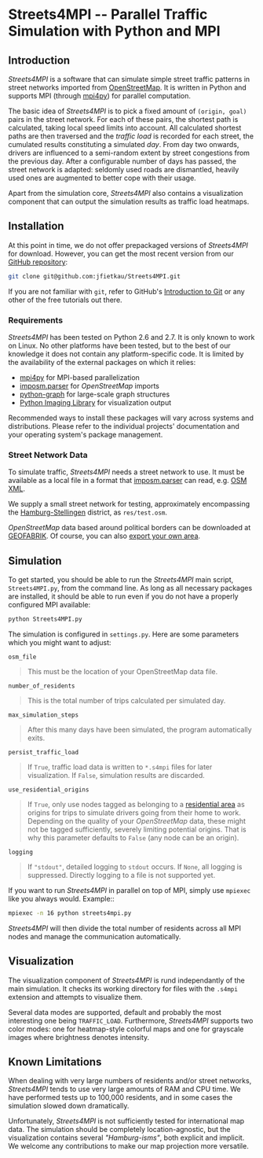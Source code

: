 # Streets4MPI -- Parallel Traffic Simulation with Python and MPI

## Introduction

*Streets4MPI* is a software that can simulate simple street traffic patterns
in street networks imported from [OpenStreetMap](http://openstreetmap.org/).
It is written in Python and supports MPI (through
[mpi4py](http://mpi4py.scipy.org/)) for parallel computation.

The basic idea of *Streets4MPI* is to pick a fixed amount of `(origin, goal)`
pairs in the street network. For each of these pairs, the shortest path is
calculated, taking local speed limits into account. All calculated shortest
paths are then traversed and the *traffic load* is recorded for each street,
the cumulated results constituting a simulated *day*. From day two onwards,
drivers are influenced to a semi-random extent by street congestions from the
previous day. After a configurable number of days has passed, the street
network is adapted: seldomly used roads are dismantled, heavily used ones are
augmented to better cope with their usage.

Apart from the simulation core, *Streets4MPI* also contains a visualization
component that can output the simulation results as traffic load heatmaps.

## Installation

At this point in time, we do not offer prepackaged versions of *Streets4MPI*
for download. However, you can get the most recent version from our [GitHub
repository](http://github.com/jfietkau/Streets4MPI>):

```bash
git clone git@github.com:jfietkau/Streets4MPI.git
```

If you are not familiar with `git`, refer to GitHub's [Introduction to
Git](http://learn.github.com/p/intro.html) or any other of the free tutorials
out there.

### Requirements

*Streets4MPI* has been tested on Python 2.6 and 2.7. It is only known to work
on Linux. No other platforms have been tested, but to the best of our knowledge
it does not contain any platform-specific code. It is limited by the
availability of the external packages on which it relies:

* [mpi4py](http://mpi4py.scipy.org/) for MPI-based parallelization
* [imposm.parser](http://dev.omniscale.net/imposm.parser/) for
  *OpenStreetMap* imports
* [python-graph](http://code.google.com/p/python-graph/) for large-scale
  graph structures
* [Python Imaging Library](http://www.pythonware.com/products/pil/) for
  visualization output

Recommended ways to install these packages will vary across systems and
distributions. Please refer to the individual projects' documentation and
your operating system's package management.

### Street Network Data

To simulate traffic, *Streets4MPI* needs a street network to use. It must be
available as a local file in a format that
[imposm.parser](http://dev.omniscale.net/imposm.parser/) can read, e.g. [OSM
XML](http://wiki.openstreetmap.org/wiki/OSM_XML).

We supply a small street network for testing, approximately encompassing the
[Hamburg-Stellingen](http://de.wikipedia.org/wiki/Hamburg-Stellingen)
district, as `res/test.osm`.

*OpenStreetMap* data based around political borders can be downloaded at
[GEOFABRIK](http://download.geofabrik.de/osm/). Of course, you can also
[export your own area](http://wiki.openstreetmap.org/wiki/Export).

## Simulation

To get started, you should be able to run the *Streets4MPI* main script,
`Streets4MPI.py`, from the command line. As long as all necessary packages
are installed, it should be able to run even if you do not have a properly
configured MPI available:

```bash
python Streets4MPI.py
```

The simulation is configured in `settings.py`. Here are some parameters which
you might want to adjust:

`osm_file`

> This must be the location of your OpenStreetMap data file.

`number_of_residents`

> This is the total number of trips calculated per
> simulated day.

`max_simulation_steps`

> After this many days have been simulated, the program
> automatically exits.

`persist_traffic_load`

> If `True`, traffic load data is written to `*.s4mpi`
> files for later visualization. If `False`, simulation results are discarded.

`use_residential_origins`

> If `True`, only use nodes tagged as belonging to a
> [residential area](http://wiki.openstreetmap.org/wiki/DE:Tag:landuse%3Dresidential)
> as origins for trips to simulate drivers going from their home to work.
> Depending on the quality of your *OpenStreetMap* data, these might not be
> tagged sufficiently, severely limiting potential origins. That is why this
> parameter defaults to `False` (any node can be an origin).

`logging`

> If `"stdout"`, detailed logging to `stdout` occurs. If `None`, all
> logging is suppressed. Directly logging to a file is not supported yet.

If you want to run *Streets4MPI* in parallel on top of MPI, simply use
`mpiexec` like you always would. Example::

```bash
mpiexec -n 16 python streets4mpi.py
```

*Streets4MPI* will then divide the total number of residents across all MPI
nodes and manage the communication automatically.

## Visualization

The visualization component of *Streets4MPI* is rund independantly of the main
simulation. It checks its working directory for files with the `.s4mpi`
extension and attempts to visualize them.

Several data modes are supported, default and probably the most interesting one
being `TRAFFIC_LOAD`. Furthermore, *Streets4MPI* supports two color modes: one
for heatmap-style colorful maps and one for grayscale images where brightness
denotes intensity.

## Known Limitations

When dealing with very large numbers of residents and/or street networks,
*Streets4MPI* tends to use very large amounts of RAM and CPU time. We have
performed tests up to 100,000 residents, and in some cases the simulation
slowed down dramatically.

Unfortunately, *Streets4MPI* is not sufficiently tested for international map
data. The simulation should be completely location-agnostic, but the
visualization contains several *"Hamburg-isms"*, both explicit and implicit. We
welcome any contributions to make our map projection more versatile.

